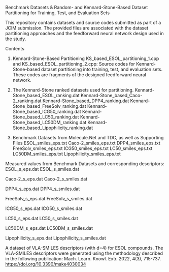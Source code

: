 Benchmark Datasets & Random- and Kennard-Stone-Based Dataset Partitioning for Training, Test, and Evaluation Sets


This repository contains datasets and source codes submitted as part of a JCIM submission. The provided files are associated with the dataset partitioning approaches and the feedforward neural network design used in the study.

Contents

1. Kennard-Stone-Based Partitioning
KS_based_ESOL_partitioning_1.cpp and KS_based_ESOL_partitioning_2.cpp:
Source codes for Kennard-Stone-based dataset partitioning into training, test, and evaluation sets. These codes are fragments of the designed feedforward neural network.

2. The Kennard-Stone ranked datasets used for partitioning. 
Kennard-Stone_based_ESOL_ranking.dat
Kennard-Stone_based_Caco-2_ranking.dat
Kennard-Stone_based_DPP4_ranking.dat
Kennard-Stone_based_FreeSolv_ranking.dat
Kennard-Stone_based_ICG50_ranking.dat
Kennard-Stone_based_LC50_ranking.dat
Kennard-Stone_based_LC50DM_ranking.dat
Kennard-Stone_based_Lipophilicity_ranking.dat


3. Benchmark Datasets from Molecule.Net and TDC, as well as Supporting Files
ESOL_smiles_eps.txt
Caco-2_smiles_eps.txt
DPP4_smiles_eps.txt
FreeSolv_smiles_eps.txt
ICG50_smiles_eps.txt
LC50_smiles_eps.txt
LC50DM_smiles_eps.txt
Lipophilicity_smiles_eps.txt

Measured values from Benchmark Datasets and corresponding descriptors:
ESOL_s_eps.dat
ESOL_s_smiles.dat

Caco-2_s_eps.dat
Caco-2_s_smiles.dat

DPP4_s_eps.dat
DPP4_s_smiles.dat

FreeSolv_s_eps.dat
FreeSolv_s_smiles.dat

ICG50_s_eps.dat
ICG50_s_smiles.dat

LC50_s_eps.dat
LC50_s_smiles.dat

LC50DM_s_eps.dat
LC50DM_s_smiles.dat

Lipophilicity_s_eps.dat
Lipophilicity_s_smiles.dat


A dataset of VLA-SMILES descriptors (with d=4) for ESOL compounds. The VLA-SMILES descriptors were generated using the methodology described in the following publication:
Mach. Learn. Knowl. Extr. 2022, 4(3), 715-737.
https://doi.org/10.3390/make4030034

